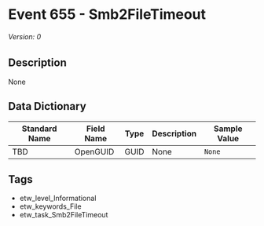 # Event 655 - Smb2FileTimeout
###### Version: 0

## Description
None

## Data Dictionary
|Standard Name|Field Name|Type|Description|Sample Value|
|---|---|---|---|---|
|TBD|OpenGUID|GUID|None|`None`|

## Tags
* etw_level_Informational
* etw_keywords_File
* etw_task_Smb2FileTimeout